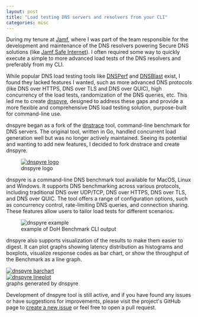 ```yaml
---
layout: post
title: "Load testing DNS servers and resolvers from your CLI"
categories: misc
---
```


During my tenure at [Jamf](https://www.jamf.com/), where I was part of the team responsible for the development
and maintenance of the DNS resolvers powering Secure DNS solutions (like [Jamf Safe Internet](https://www.jamf.com/products/jamf-safe-internet/)).
I often required some way to quickly execute a simple to more advanced load tests of the DNS resolvers and preferably
from my CLI.

While popular DNS load testing tools like [DNSPerf](https://github.com/DNS-OARC/dnsperf)
and [DNSBlast](https://github.com/jedisct1/dnsblast) exist,
I found they lacked features I wanted, such as more advanced DNS protocols (like DNS over HTTPS, DNS over TLS and DNS
over QUIC),
high concurrency of the load tests, randomization of the DNS queries, etc. This led me to
create [dnspyre](https://tantalor93.github.io/dnspyre/),
designed to address these gaps and provide a more flexible and comprehensive DNS load testing solution, purpose-built
for command-line use.

dnspyre began as a fork of the [dnstrace](https://github.com/redsift/dnstrace) tool, command-line benchmark for DNS
servers.
The original tool, written in Go, handled concurrent load generation well but was no longer actively maintained.
Seeing its potential and wanting to add new features, I decided to fork dnstrace and create dnspyre.

<div>
    <figure>
        <a href="https://tantalor93.github.io/dnspyre/">
            <img src="{{ site.baseurl }}/assets/images/dnspyre-blog-logo.png" alt="dnspyre logo">
        </a>
        <figcaption>dnspyre logo</figcaption>
    </figure>
</div>


dnspyre is a command-line DNS benchmark tool available for MacOS, Linux and Windows.
It supports DNS benchmarking across various protocols, including traditional DNS over UDP/TCP,
DNS over HTTPS, DNS over TLS, and DNS over QUIC. The tool offers a range of configuration options, such as
concurrency control, rate-limiting DNS queries, and connection sharing. These features allow users to tailor
load tests for different scenarios.

<div>
    <figure>
        <img src="{{ site.baseurl }}/assets/images/dnspyre-blog-example.png" alt="dnspyre example">
        <figcaption>example of DoH Benchmark CLI output</figcaption>
    </figure>
</div>

dnspyre also supports visualization of the results to make them easier to digest. It can plot graphs showing latency distribution
as histograms and boxplots, visualize response codes as bar chart, or show the throughput of the Benchmark as a line graph.


<div class="twin-image-and-caption-container">
    <div class="twin-images-container">
        <div class="twin-image">
          <a href="{{ site.baseurl }}/assets/images/dnspyre-blog-barchart.png">
                    <img src="{{ site.baseurl }}/assets/images/dnspyre-blog-barchart.png" alt="dnspyre barchart" >
                </a>
        </div>
        <div class="twin-image">
          <a href="{{ site.baseurl }}/assets/images/dnspyre-blog-lineplot.png">
                <img src="{{ site.baseurl }}/assets/images/dnspyre-blog-lineplot.png" alt="dnspyre lineplot">
            </a>
        </div>
    </div>
    <figcaption>graphs generated by dnspyre</figcaption>
</div>


Development of dnspyre tool is still active, and if you have found any issues or have suggestions for improvements,
please visit the project's GitHub page to [create a new issue](https://github.com/Tantalor93/dnspyre/issues) 
or feel free to open a pull request.